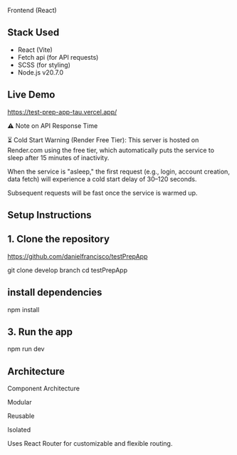 Frontend (React)

## Stack Used

- React (Vite)
- Fetch api (for API requests)
- SCSS (for styling)
- Node.js v20.7.0

## Live Demo

https://test-prep-app-tau.vercel.app/

⚠️ Note on API Response Time

⏳ Cold Start Warning (Render Free Tier):
This server is hosted on Render.com using the free tier, which automatically puts the service to sleep after 15 minutes of inactivity.

When the service is "asleep," the first request (e.g., login, account creation, data fetch) will experience a cold start delay of 30–120 seconds.

Subsequent requests will be fast once the service is warmed up.

## Setup Instructions

## 1. Clone the repository

https://github.com/danielfrancisco/testPrepApp

git clone develop branch
cd testPrepApp

## install dependencies

npm install

## 3. Run the app

npm run dev

## Architecture

Component Architecture

Modular

Reusable

Isolated

Uses React Router for customizable and flexible routing.


